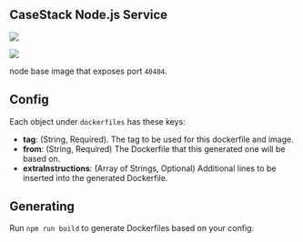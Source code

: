 ## CaseStack Node.js Service

[![](http://dockeri.co/image/casestack/node-service)](https://hub.docker.com/r/casestack/node-service/)

[![](https://images.microbadger.com/badges/image/casestack/node-service.svg)](http://microbadger.com/images/casestack/node-service "Microbadger")

node base image that exposes port `40404`.

## Config
Each object under `dockerfiles` has these keys:
- **tag**: (String, Required). The tag to be used for this dockerfile and image.
- **from**: (String, Required) The Dockerfile that this generated one will be based on.
- **extraInstructions**: (Array of Strings, Optional) Additional lines to be inserted into the generated Dockerfile.

## Generating
Run `npm run build` to generate Dockerfiles based on your config.
